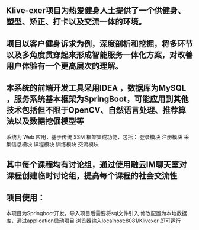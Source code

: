 ## Klive-exer项目为热爱健身人士提供了一个供健身、塑型、矫正、打卡以及交流一体的环境。

## 项目以客户健身诉求为例，深度剖析和挖掘，将多环节以及多角度贯穿起来形成智能服务一体化方案，对改善用户体验有一个更高层次的理解。

## 本系统的前端开发工具采用IDEA ，数据库为MySQL ，服务系统基本框架为SpringBoot，可能应用到其他技术包括但不限于OpenCV、自然语言处理、推荐算法以及数据挖倔模型等

系统为 Web 应用，基于传统 SSM 框架集成功能，包括：
登录模块
注册模块
采集信息模块
课程模块
训练模块
交流模块

## 其中每个课程均有讨论组，通过使用融云IM聊天室对课程创建临时讨论组，提高每个课程的社会交流性

## 项目使用：
本项目为Springboot开发，导入项目后需要将sql文件引入
修改配置为本地数据库，通过application启动项目
浏览器输入localhost:8081/Klivexer 即可运行
